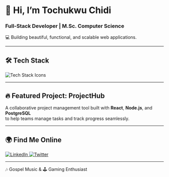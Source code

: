 <div align="left">

# 👋 Hi, I’m **Tochukwu Chidi**  
### Full-Stack Developer | M.Sc. Computer Science  

💻 Building beautiful, functional, and scalable web applications.  

---

## 🛠️ Tech Stack  
<p align="left">
  <img src="https://skillicons.dev/icons?i=react,ts,js,nodejs,python,html,css,tailwind,mysql,git" alt="Tech Stack Icons" />
</p>

---

## 🔥 Featured Project: **ProjectHub**  
A collaborative project management tool built with **React**, **Node.js**, and **PostgreSQL**  
to help teams manage tasks and track progress seamlessly.  

---

## 🌍 Find Me Online  
<p align="left">
  <a href="https://www.linkedin.com/in/tochukwu-chidi-9466b6156/" target="_blank">
    <img src="https://img.shields.io/badge/LinkedIn-0077B5?style=for-the-badge&logo=linkedin&logoColor=white" alt="LinkedIn"/>
  </a>
  <a href="https://x.com/tochukwu_chidi" target="_blank">
    <img src="https://img.shields.io/badge/Twitter-1DA1F2?style=for-the-badge&logo=twitter&logoColor=white" alt="Twitter"/>
  </a>
</p>

---

🎶 Gospel Music & 🕹️ Gaming Enthusiast  

</div>

<!--
tochidan/tochidan is a ✨ special ✨ repository because its README.md (this file) appears on your GitHub profile.
-->
